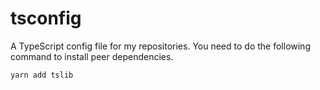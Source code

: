 # tsconfig

A TypeScript config file for my repositories.
You need to do the following command to install peer dependencies.

```
yarn add tslib
```
